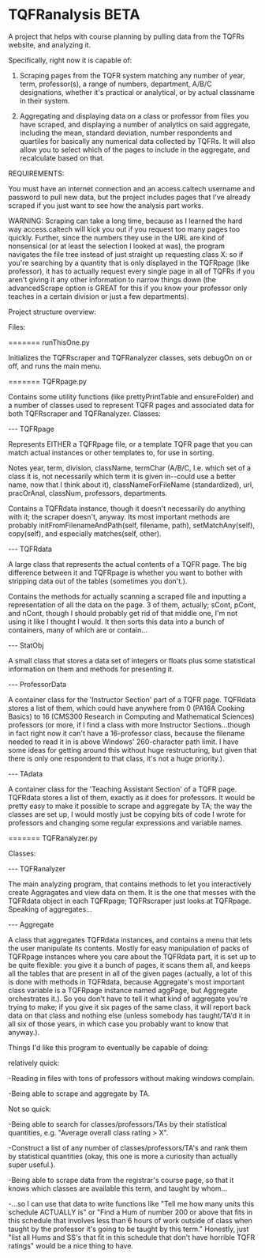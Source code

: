 # TQFRanalysis BETA
A project that helps with course planning by pulling data from the TQFRs website, and analyzing it. 

Specifically, right now it is capable of:

1. Scraping pages from the TQFR system matching any number of year, term, professor(s), a range of numbers, department, A/B/C designations, whether it's practical or analytical, or by actual classname in their system.

2. Aggregating and displaying data on a class or professor from files you have scraped, and displaying a number of analytics on said aggregate, including the mean, standard deviation, number respondents and quartiles for basically any numerical data collected by TQFRs. It will also allow you to select which of the pages to include in the aggregate, and recalculate based on that.

REQUIREMENTS:

You must have an internet connection and an access.caltech username and password to pull new data, but the project includes pages that I've already scraped if you just want to see how the analysis part works.

WARNING:
Scraping can take a long time, because as I learned the hard way access.caltech will kick you out if you request too many pages too quickly. Further, since the numbers they use in the URL are kind of nonsensical (or at least the selection I looked at was), the program navigates the file tree instead of just straight up requesting class X: so if you're searching by a quantity that is only displayed in the TQFRpage (like professor), it has to actually request every single page in all of TQFRs if you aren't giving it any other information to narrow things down (the advancedScrape option is GREAT for this if you know your professor only teaches in a certain division or just a few departments).

Project structure overview:

Files:

======= runThisOne.py 

Initializes the TQFRscraper and TQFRanalyzer classes, sets debugOn on or off, and runs the main menu.

======= TQFRpage.py 

Contains some utility functions (like prettyPrintTable and ensureFolder) and a number of classes used to represent TQFR pages and associated data for both TQFRscraper and TQFRanalyzer. Classes:

--- TQFRpage

Represents EITHER a TQFRpage file, or a template TQFR page that you can match actual instances or other templates to, for use in sorting.

Notes year, term, division, className, termChar (A/B/C, I.e. which set of a class it is, not necessarily which term it is given in--could use a better name, now that I think about it), classNameForFileName (standardized), url, pracOrAnal, classNum, professors, departments. 

Contains a TQFRdata instance, though it doesn't necessarily do anything with it; the scraper doesn't, anyway.
Its most important methods are probably initFromFilenameAndPath(self, filename, path), setMatchAny(self), copy(self), and especially matches(self, other).

--- TQFRdata

A large class that represents the actual contents of a TQFR page. The big difference between it and TQFRpage is whether you want to bother with stripping data out of the tables (sometimes you don't.).

Contains the methods for actually scanning a scraped file and inputting a representation of all the data on the page. 3 of them, actually; sCont, pCont, and nCont, though I should probably get rid of that middle one, I'm not using it like I thought I would.
It then sorts this data into a bunch of containers, many of which are or contain...

--- StatObj

A small class that stores a data set of integers or floats plus some statistical information on them and methods for presenting it.

--- ProfessorData

A container class for the 'Instructor Section' part of a TQFR page. TQFRdata stores a list of them, which could have anywhere from 0 (PA16A Cooking Basics) to 16 (CMS300 Research in Computing and Mathematical Sciences) professors (or more, if I find a class with more Instructor Sections...though in fact right now it can't have a 16-professor class, because the filename needed to read it in is above Windows' 260-character path limit. I have some ideas for getting around this without huge restructuring, but given that there is only one respondent to that class, it's not a huge priority.).

--- TAdata 

A container class for the 'Teaching Assistant Section' of a TQFR page. TQFRdata stores a list of them, exactly as it does for professors. It would be pretty easy to make it possible to scrape and aggregate by TA; the way the classes are set up, I would mostly just be copying bits of code I wrote for professors and changing some regular expressions and variable names.

======= TQFRanalyzer.py

Classes:

--- TQFRanalyzer

The main analyzing program, that contains methods to let you interactively create Aggragates and view data on them. It is the one that messes with the TQFRdata object in each TQFRpage; TQFRscraper just looks at TQFRpage. Speaking of aggregates...

--- Aggregate

A class that aggregates TQFRdata instances, and contains a menu that lets the user manipulate its contents. Mostly for easy manipulation of packs of TQFRpage instances where you care about the TQFRdata part, it is set up to be quite flexible: you give it a bunch of pages, it scans them all, and keeps all the tables that are present in all of the given pages (actually, a lot of this is done with methods in TQFRdata, because Aggregate's most important class variable is a TQFRpage instance named aggPage, but Aggregate orchestrates it.). So you don't have to tell it what kind of aggregate you're trying to make; if you give it six pages of the same class, it will report back data on that class and nothing else (unless somebody has taught/TA'd it in all six of those years, in which case you probably want to know that anyway.).


Things I'd like this program to eventually be capable of doing:

relatively quick:

-Reading in files with tons of professors without making windows complain.

-Being able to scrape and aggregate by TA.

Not so quick:

-Being able to search for classes/professors/TAs by their statistical quantities, e.g. "Average overall class rating > X".

-Construct a list of any number of classes/professors/TA's and rank them by statistical quantities (okay, this one is more a curiosity than actually super useful.).

-Being able to scrape data from the registrar's course page, so that it knows which classes are available this term, and taught by whom...

-...so I can use that data to write functions like "Tell me how many units this schedule ACTUALLY is" or "Find a Hum of number 200 or above that fits in this schedule that involves less than 6 hours of work outside of class when taught by the professor it's going to be taught by this term." Honestly, just "list all Hums and SS's that fit in this schedule that don't have horrible TQFR ratings" would be a nice thing to have.



